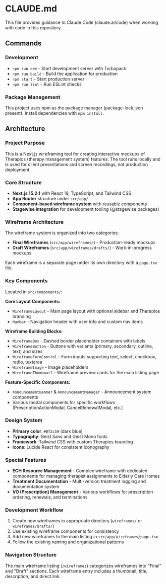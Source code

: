 # CLAUDE.md

This file provides guidance to Claude Code (claude.ai/code) when working with code in this repository.

## Commands

### Development
- `npm run dev` - Start development server with Turbopack
- `npm run build` - Build the application for production
- `npm start` - Start production server
- `npm run lint` - Run ESLint checks

### Package Management
This project uses npm as the package manager (package-lock.json present). Install dependencies with `npm install`.

## Architecture

### Project Purpose
This is a Next.js wireframing tool for creating interactive mockups of Therapios (therapy management system) features. The tool runs locally and is used for client presentations and screen recordings, not production deployment.

### Core Structure
- **Next.js 15.2.1** with React 19, TypeScript, and Tailwind CSS
- **App Router** structure under `src/app/`
- **Component-based wireframe system** with reusable components
- **Stagewise integration** for development tooling (@stagewise packages)

### Wireframe Architecture
The wireframe system is organized into two categories:
- **Final Wireframes** (`src/app/wireframes/`) - Production-ready mockups
- **Draft Wireframes** (`src/app/wireframes/drafts/`) - Work-in-progress mockups

Each wireframe is a separate page under its own directory with a `page.tsx` file.

### Key Components
Located in `src/components/`:

**Core Layout Components:**
- `WireframeLayout` - Main page layout with optional sidebar and Therapios branding
- `Navbar` - Navigation header with user info and custom nav items

**Wireframe Building Blocks:**
- `WireframeBox` - Dashed border placeholder containers with labels
- `WireframeButton` - Buttons with variants (primary, secondary, outline, text) and sizes
- `WireframeFormControl` - Form inputs supporting text, select, checkbox, radio, textarea
- `WireframeImage` - Image placeholders
- `WireframeThumbnail` - Wireframe preview cards for the main listing page

**Feature-Specific Components:**
- `AnnouncementBanner` & `AnnouncementManager` - Announcement system components
- Various modal components for specific workflows (PrescriptionActionModal, CancelRenewalModal, etc.)

### Design System
- **Primary color**: `#0f2c59` (dark blue)
- **Typography**: Geist Sans and Geist Mono fonts
- **Framework**: Tailwind CSS with custom Therapios branding
- **Icons**: Lucide React for consistent iconography

### Special Features
- **ECH Resource Management** - Complex wireframe with dedicated components for managing therapist assignments to Elderly Care Homes
- **Treatment Documentation** - Multi-version treatment logging and documentation system
- **VO (Prescription) Management** - Various workflows for prescription ordering, renewals, and terminations

### Development Workflow
1. Create new wireframes in appropriate directory (`wireframes/` or `wireframes/drafts/`)
2. Use existing wireframe components for consistency
3. Add new wireframes to the main listing in `src/app/wireframes/page.tsx`
4. Follow the existing naming and organizational patterns

### Navigation Structure
The main wireframe listing (`/wireframes`) categorizes wireframes into "Final" and "Draft" sections. Each wireframe entry includes a thumbnail, title, description, and direct link.